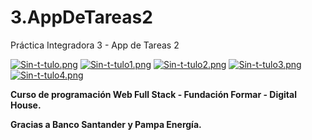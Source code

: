 # 3.AppDeTareas2
Práctica Integradora 3 - App de Tareas 2

[![Sin-t-tulo.png](https://i.postimg.cc/FsM18bn7/Sin-t-tulo.png)](https://postimg.cc/gnKY6hpW)
[![Sin-t-tulo1.png](https://i.postimg.cc/LsTXJc41/Sin-t-tulo1.png)](https://postimg.cc/qtN0YZ3J)
[![Sin-t-tulo2.png](https://i.postimg.cc/brjpLLvh/Sin-t-tulo2.png)](https://postimg.cc/jwvpSHNg)
[![Sin-t-tulo3.png](https://i.postimg.cc/x8rThntB/Sin-t-tulo3.png)](https://postimg.cc/5Y3VFdcm)
[![Sin-t-tulo4.png](https://i.postimg.cc/DwCfFqxr/Sin-t-tulo4.png)](https://postimg.cc/pmFMJnbr)

**Curso de programación Web Full Stack - Fundación Formar - Digital House.**

**Gracias a Banco Santander y Pampa Energía.**
